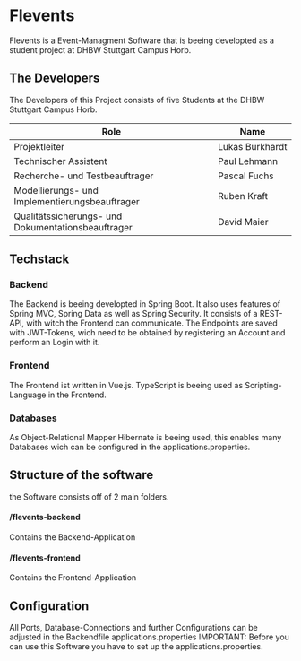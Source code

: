 # Flevents 
Flevents is a Event-Managment Software that is beeing developted as a student project at DHBW Stuttgart Campus Horb. 

## The Developers 

The Developers of this Project consists of five Students at the DHBW Stuttgart Campus Horb.

| Role | Name |
| --- | --- |
| Projektleiter | Lukas&nbsp;Burkhardt |
| Technischer Assistent | Paul&nbsp;Lehmann |
| Recherche- und Testbeauftrager | Pascal&nbsp;Fuchs |
| Modellierungs- und Implementierungsbeauftrager | Ruben&nbsp;Kraft |
| Qualitätssicherungs- und Dokumentationsbeauftrager | David&nbsp;Maier |

## Techstack 

### Backend
The Backend is beeing developted in Spring Boot. It also uses features of Spring MVC, Spring Data as well as Spring Security. 
It consists of a REST-API, with witch the Frontend can communicate. 
The Endpoints are saved with JWT-Tokens, wich need to be obtained by registering an Account and perform an Login with it. 

### Frontend 
The Frontend ist written in Vue.js. TypeScript is beeing used as Scripting-Language in the Frontend. 

### Databases 
As Object-Relational Mapper Hibernate is beeing used, this enables many Databases wich can be configured in the applications.properties. 

## Structure of the software
the Software consists off of 2 main folders. 

#### /flevents-backend
Contains the Backend-Application 
#### /flevents-frontend
Contains the Frontend-Application 

## Configuration 
All Ports, Database-Connections and further Configurations can be adjusted in the Backendfile applications.properties
IMPORTANT: Before you can use this Software you have to set up the applications.properties. 
